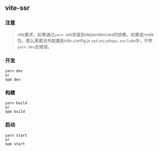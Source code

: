 ## vite-ssr

### 注意

> vite要求，如果通过`yarn add`安装到dependencies的依赖，如果是node包，那么需要另外配置到vite.config.js `optimizeDeps.exclude`中，不然`yarn dev`会报错。

### 开发
```
yarn dev
or
npm dev
```

### 构建
```
yarn build
or
npm build
```

### 启动
```
yarn start
or
npm start
```